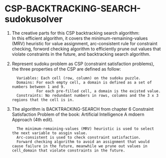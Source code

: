 # CSP-BACKTRACKING-SEARCH-sudokusolver
1. The creative parts for this CSP backtracking search algorithm:\
         In this efficient algorithm, it covers the minimum-remaining-values (MRV) heuristic for value assignment, arc-consistent rule for constraint checking, forword checking algorithm to efficiently prune out values that violate constraints in the future, and backtracking search algorithm.

2. Represent sudoku problem as CSP (constraint satisfaction problems), the three properties of the CSP are defined as follow:

         Variables: Each cell (row, column) on the sudoku puzzle.
         Domains: For each empty cell, a domain is defined as a set of numbers between 1 and 9.
                  For each pre-filled cell, a domain is the existed value.  
         Constraints: No redundant numbers in rows, columns and the 3 x 3 regions that the cell is in.

3. The algorithm is BACKTRACKING-SEARCH from chapter 6 Constraint Satisfaction Problem of the book: Artificial Intelligence A mdoern Approach (4th edit).

         The minimum-remaining-values (MRV) heuristic is used to select the next variable to assgin value.
         Arc-consistent is used to check constraint satisfaction.
         Forward checking algorithm to avoid an assignment that would cause failure in the future, meanwhile we prune out values in cell_domain that violate constraints in the future.
